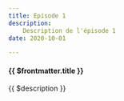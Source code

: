 ```yaml
---
title: Episode 1
description:
    Description de l'épisode 1
date: 2020-10-01

---
```



#### {{ $frontmatter.title }}

{{ $description }}
